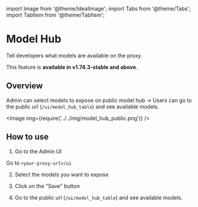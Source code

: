 import Image from '@theme/IdealImage';
import Tabs from '@theme/Tabs';
import TabItem from '@theme/TabItem';

# Model Hub

Tell developers what models are available on the proxy.

This feature is **available in v1.74.3-stable and above**.

## Overview

Admin can select models to expose on public model hub -> Users can go to the public url (`/ui/model_hub_table`) and see available models. 

<Image img={require('../../img/model_hub_public.png')} />  

## How to use

1. Go to the Admin UI

Go to `<your-proxy-url>/ui`

2. Select the models you want to expose

4. Click on the "Save" button
5. Go to the public url (`/ui/model_hub_table`) and see available models. 
